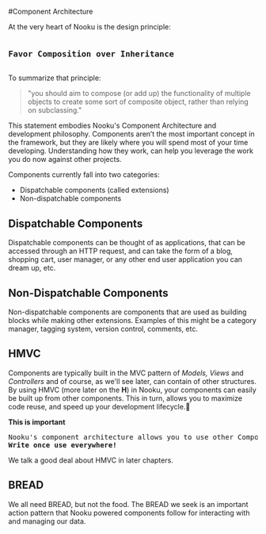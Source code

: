 #Component Architecture

At the very heart of Nooku is the design principle:

<pre><h3>Favor Composition over Inheritance</h3></pre>

To summarize that principle:

> "you should aim to compose (or add up) the functionality of multiple objects to create some
> sort of composite object, rather than relying on subclassing."

This statement embodies Nooku's Component Architecture and development philosophy. Components aren’t the most important concept in the framework,
but they are likely where you will spend most of your time developing. Understanding how they work, can help you leverage the work you do now against other projects.

Components currently fall into two categories:

* Dispatchable components (called extensions)
* Non-dispatchable components

## Dispatchable Components

Dispatchable components can be thought of as applications, that can be accessed through an HTTP request, and can take the form of a blog, shopping cart, user manager, or any other end user application you can dream up, etc.

## Non-Dispatchable Components

Non-dispatchable components are components that are used as building blocks while making other extensions. Examples of this might be a category manager, tagging system, version control, comments, etc.

## HMVC

Components are typically built in the MVC pattern of _Models, Views_ and _Controllers_ and of course, as we'll see later, can contain of other structures.
By using HMVC (more later on the **H**) in Nooku, your components can easily be built up from other components.  This in turn,
allows you to maximize code reuse, and speed up your development lifecycle.

**This is important**

<pre>Nooku's component architecture allows you to use other Components inside Components.
<b>Write once use everywhere!</b></pre>

We talk a good deal about HMVC in later chapters.

## BREAD

We all need BREAD, but not the food.
The BREAD we seek is an important action pattern that Nooku powered components follow for interacting with and managing our data.


